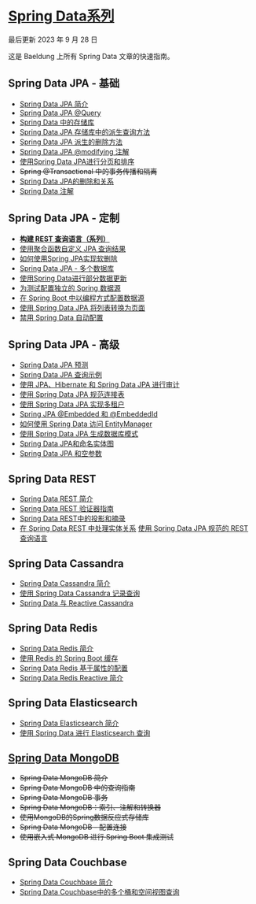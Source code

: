 # [Spring Data系列](https://www.baeldung.com/spring-data)

最后更新 2023 年 9 月 28 日

这是 Baeldung 上所有 Spring Data 文章的快速指南。

## Spring Data JPA - 基础

- [Spring Data JPA 简介](/persistence-modules/spring-data-jpa-simple/the-persistence-layer-with-spring-data-jpa_zh.md)
- [Spring Data JPA @Query](/persistence-modules/spring-data-jpa-simple/spring-data-jpa-query_zh.md)
- [Spring Data 中的存储库](/persistence-modules/spring-data-jpa-simple/spring-data-repositories_zh.md)
- [Spring Data JPA 存储库中的派生查询方法](/persistence-modules/spring-data-jpa-simple/spring-data-derived-queries_zh.md)
- [Spring Data JPA 派生的删除方法](/persistence-modules/spring-data-jpa-crud/spring-data-jpa-deleteby_zh.md)
- [Spring Data JPA @modifying 注解](/persistence-modules/spring-data-jpa-simple/spring-data-jpa-modifying-annotation_zh.md)
- [使用Spring Data JPA进行分页和排序](/persistence-modules/spring-data-jpa-simple/spring-data-jpa-pagination-sorting_zh.md)
- ~~Spring @Transactional 中的事务传播和隔离~~
- [Spring Data JPA的删除和关系](/persistence-modules/spring-data-jpa-crud/spring-data-jpa-delete_zh.md)
- [Spring Data 注解](/spring-boot-modules/spring-boot-annotations/spring-data-annotations_zh.md)

## Spring Data JPA - 定制

- __[构建 REST 查询语言（系列）](spring-rest-api-query-search-language-tutorial_zh.md)__
- [使用聚合函数自定义 JPA 查询结果](/persistence-modules/spring-data-jpa-simple/jpa-queries-custom-result-with-aggregation-functions_zh.md)
- [如何使用Spring JPA实现软删除](/persistence-modules/spring-data-jpa-crud/spring-jpa-soft-delete_zh.md)
- [Spring Data JPA - 多个数据库](/persistence-modules/spring-data-jpa-enterprise/spring-data-jpa-multiple-databases_zh.md)
- [使用Spring Data进行部分数据更新](/persistence-modules/spring-data-jpa-enterprise/spring-data-partial-update_zh.md)
- [为测试配置独立的 Spring 数据源](/persistence-modules/spring-boot-persistence/spring-testing-separate-data-source_zh.md)
- [在 Spring Boot 中以编程方式配置数据源](/persistence-modules/spring-boot-persistence/spring-boot-configure-data-source-programmatic_zh.md)
- [使用 Spring Data JPA 将列表转换为页面](/persistence-modules/spring-data-jpa-query-4/spring-data-jpa-convert-list-page_zh.md)
- [禁用 Spring Data 自动配置](/spring-boot-modules/spring-boot-data/spring-data-disable-auto-config_zh.md)

## Spring Data JPA - 高级

- [Spring Data JPA 预测](/persistence-modules/spring-data-jpa-simple/spring-data-jpa-projections_zh.md)
- [Spring Data JPA 查询示例](/persistence-modules/spring-data-jpa-query/spring-data-query-by-example_zh.md)
- [使用 JPA、Hibernate 和 Spring Data JPA 进行审计](/persistence-modules/spring-data-jpa-query-2/database-auditing-jpa_zh.md)
- [使用 Spring Data JPA 规范连接表](/persistence-modules/spring-data-jpa-query-3/spring-jpa-joining-tables_zh.md)
- [使用 Spring Data JPA 实现多租户](/persistence-modules/spring-jpa-2/multitenancy-with-spring-data-jpa_zh.md)
- [Spring JPA @Embedded 和 @EmbeddedId](/persistence-modules/spring-data-jpa-annotations/spring-jpa-embedded-method-parameters_zh.md)
- [如何使用 Spring Data 访问 EntityManager](/persistence-modules/spring-data-jpa-repo-2/spring-data-entitymanager_zh.md)
- [使用 Spring Data JPA 生成数据库模式](/persistence-modules/spring-boot-persistence/spring-boot-data-sql-and-schema-sql_zh.md)
- [Spring Data JPA和命名实体图](/persistence-modules/spring-data-jpa-query/spring-data-jpa-named-entity-graphs_zh.md)
- [Spring Data JPA 和空参数](/persistence-modules/spring-data-jpa-simple/spring-data-derived-queries_zh.md)

## Spring Data REST

- [Spring Data REST 简介](/persistence-modules/spring-data-rest/spring-data-rest-intro_zh.md)
- [Spring Data REST 验证器指南](/persistence-modules/spring-data-rest-2/spring-data-rest-validators_zh.md)
- [Spring Data REST中的投影和摘录](/persistence-modules/spring-data-rest/spring-data-rest-projections-excerpts_zh.md)
- [在 Spring Data REST 中处理实体关系](/persistence-modules/spring-data-rest/spring-data-rest-relationships_zh.md)
[使用 Spring Data JPA 规范的 REST 查询语言](/spring-web-modules/spring-rest-query-language/rest-api-search-language-spring-data-specifications_zh.md)

## Spring Data Cassandra

- [Spring Data Cassandra 简介](/persistence-modules/spring-data-cassandra/spring-data-cassandra-tutorial_zh.md)
- [使用 Spring Data Cassandra 记录查询](/persistence-modules/spring-data-cassandra/spring-data-cassandra-logging-queries_zh.md)
- [Spring Data 与 Reactive Cassandra](/persistence-modules/spring-data-cassandra-reactive/spring-data-cassandra-reactive_zh.md)

## Spring Data Redis

- [Spring Data Redis 简介](/persistence-modules/spring-data-redis/spring-data-redis-tutorial_zh.md)
- [使用 Redis 的 Spring Boot 缓存](/spring-boot-modules/spring-boot-caching-2/spring-boot-redis-cache_zh.md)
- [Spring Data Redis 基于属性的配置](/persistence-modules/redis/spring-data-redis-properties_zh.md)
- [Spring Data Redis Reactive 简介](/persistence-modules/spring-data-redis/spring-data-redis-reactive_zh.md)

## Spring Data Elasticsearch

- [Spring Data Elasticsearch 简介](/persistence-modules/spring-data-elasticsearch/spring-data-elasticsearch-tutorial_zh.md)
- [使用 Spring Data 进行 Elasticsearch 查询](/persistence-modules/spring-data-elasticsearch/java-elasticsearch-guide_zh.md)

## [Spring Data MongoDB](spring-data-mongodb-series_zh.md)

- ~~Spring Data MongoDB 简介~~
- ~~Spring Data MongoDB 中的查询指南~~
- ~~Spring Data MongoDB 事务~~
- ~~Spring Data MongoDB：索引、注解和转换器~~
- ~~使用MongoDB的Spring数据反应式存储库~~
- ~~Spring Data MongoDB - 配置连接~~
- ~~使用嵌入式 MongoDB 进行 Spring Boot 集成测试~~

## Spring Data Couchbase

- [Spring Data Couchbase 简介](/persistence-modules/spring-data-couchbase-2/spring-data-couchbase_zh.md)
- [Spring Data Couchbase中的多个桶和空间视图查询](/persistence-modules/spring-data-couchbase-2/spring-data-couchbase-buckets-and-spatial-view-queries_zh.md)
